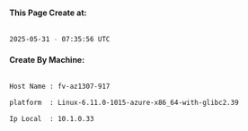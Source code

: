 
   
#### This Page Create at:

```bash

2025-05-31 - 07:35:56 UTC

```

#### Create By Machine:

```bash

Host Name : fv-az1307-917

platform  : Linux-6.11.0-1015-azure-x86_64-with-glibc2.39

Ip Local  : 10.1.0.33

```

